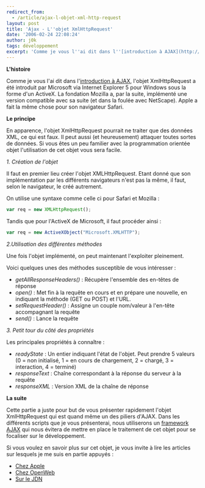 ```yaml
---
redirect_from:
  - /article/ajax-l-objet-xml-http-request
layout: post
title: 'Ajax - L''objet XmlHttpRequest'
date: '2006-02-24 22:08:24'
author: j0k
tags: développement
excerpt: 'Comme je vous l''ai dit dans l''[introduction à AJAX](http://www.j0k3r.net/ajax-introduction-a-ajax-1.html "Lien"), l''objet XmlHttpRequest a été introduit par Microsoft via Internet Explorer 5 pour Windows sous la forme d''un ActiveX. La fondation Mozilla a, par la suite, implémenté une version compatible avec sa suite (et dans la foulée avec NetScape). Apple a fait la même chose pour son navigateur Safari.'
---
```


**L'histoire**

Comme je vous l'ai dit dans l'[introduction à AJAX](http://www.j0k3r.net/ajax-introduction-a-ajax-1.html), l'objet XmlHttpRequest a été introduit par Microsoft via Internet Explorer 5 pour Windows sous la forme d'un ActiveX. La fondation Mozilla a, par la suite, implémenté une version compatible avec sa suite (et dans la foulée avec NetScape). Apple a fait la même chose pour son navigateur Safari.


 **Le principe**

 En apparence, l'objet XmlHttpRequest pourrait ne traiter que des données XML, ce qui est faux. Il peut aussi (et heureusement) attaquer toutes sortes de données. Si vous êtes un peu familier avec la programmation orientée objet l'utilisation de cet objet vous sera facile.

  _1. Création de l'objet_

 Il faut en premier lieu créer l'objet XMLHttpRequest. Etant donné que son implémentation par les différents navigateurs n'est pas la même, il faut, selon le navigateur, le créé autrement.

  On utilise une syntaxe comme celle ci pour Safari et Mozilla :

```js
var req = new XMLHttpRequest();
```

 Tandis que pour l'ActiveX de Microsoft, il faut procéder ainsi :

```js
var req = new ActiveXObject("Microsoft.XMLHTTP");
```

  _2.Utilisation des différentes méthodes_

 Une fois l'objet implémenté, on peut maintenant l'exploiter pleinement.

  Voici quelques unes des méthodes susceptible de vous intéresser :

 - *getAllResponseHeaders()* : Récupère l'ensemble des en-têtes de réponse
 - *open()* : Met fin à la requête en cours et en prépare une nouvelle, en indiquant la méthode (GET ou POST) et l'URL.
 - *setRequestHeader()* : Assigne un couple nom/valeur à l'en-tête accompagnant la requête
 - *send()* : Lance la requête

_3. Petit tour du côté des propriétés_

 Les principales propriétés à connaître :

 - *readyState* : Un entier indiquant l'état de l'objet. Peut prendre 5 valeurs (0 = non initialisé, 1 = en cours de chargement, 2 = chargé, 3 = interaction, 4 = terminé)
 - *responseText* : Chaîne correspondant à la réponse du serveur à la requête
 - *responseXML* : Version XML de la chaîne de réponse

**La suite**

 Cette partie a juste pour but de vous présenter rapidement l'objet XmlHttpRequest qui est quand même un des piliers d'AJAX. Dans les différents scripts que je vous présenterai, nous utiliserons un [framework AJAX](http://www.j0k3r.net/ajax-les-frameworks-ajax-3.html) qui nous évitera de mettre en place le traitement de cet objet pour se focaliser sur le développement.

  Si vous voulez en savoir plus sur cet objet, je vous invite à lire les articles sur lesquels je me suis en partie appuyés :

 - [Chez Apple](http://developer.apple.com/internet/webcontent/xmlhttpreq.html)
 - [Chez OpenWeb](http://openweb.eu.org/articles/objet_xmlhttprequest/)
 - [Sur le JDN](http://developpeur.journaldunet.com/tutoriel/dht/050406-javascript-ajax-xmlhttprequest-1.shtml)

